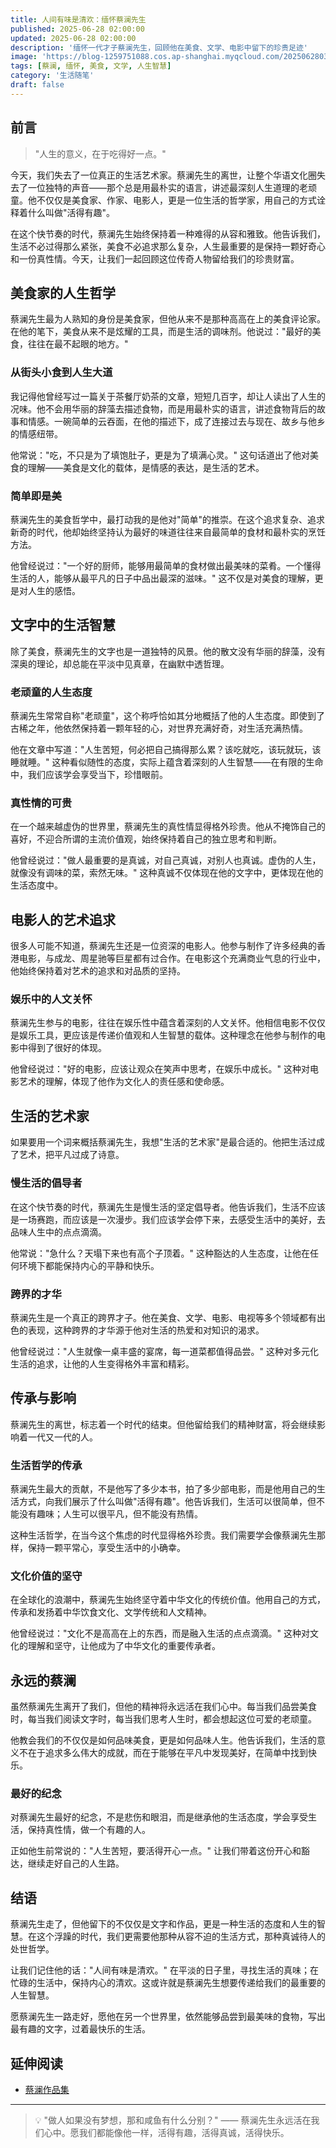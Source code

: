```yaml
---
title: 人间有味是清欢：缅怀蔡澜先生
published: 2025-06-28 02:00:00
updated: 2025-06-28 02:00:00
description: '缅怀一代才子蔡澜先生，回顾他在美食、文学、电影中留下的珍贵足迹'
image: 'https://blog-1259751088.cos.ap-shanghai.myqcloud.com/20250628030136150.png?imageSlim'
tags: [蔡澜, 缅怀, 美食, 文学, 人生智慧]
category: '生活随笔'
draft: false
---
```


## 前言

> "人生的意义，在于吃得好一点。"

今天，我们失去了一位真正的生活艺术家。蔡澜先生的离世，让整个华语文化圈失去了一位独特的声音——那个总是用最朴实的语言，讲述最深刻人生道理的老顽童。他不仅仅是美食家、作家、电影人，更是一位生活的哲学家，用自己的方式诠释着什么叫做"活得有趣"。

在这个快节奏的时代，蔡澜先生始终保持着一种难得的从容和雅致。他告诉我们，生活不必过得那么紧张，美食不必追求那么复杂，人生最重要的是保持一颗好奇心和一份真性情。今天，让我们一起回顾这位传奇人物留给我们的珍贵财富。

## 美食家的人生哲学

蔡澜先生最为人熟知的身份是美食家，但他从来不是那种高高在上的美食评论家。在他的笔下，美食从来不是炫耀的工具，而是生活的调味剂。他说过："最好的美食，往往在最不起眼的地方。"

### 从街头小食到人生大道

我记得他曾经写过一篇关于茶餐厅奶茶的文章，短短几百字，却让人读出了人生的况味。他不会用华丽的辞藻去描述食物，而是用最朴实的语言，讲述食物背后的故事和情感。一碗简单的云吞面，在他的描述下，成了连接过去与现在、故乡与他乡的情感纽带。

他常说："吃，不只是为了填饱肚子，更是为了填满心灵。" 这句话道出了他对美食的理解——美食是文化的载体，是情感的表达，是生活的艺术。

### 简单即是美

蔡澜先生的美食哲学中，最打动我的是他对"简单"的推崇。在这个追求复杂、追求新奇的时代，他却始终坚持认为最好的味道往往来自最简单的食材和最朴实的烹饪方法。

他曾经说过："一个好的厨师，能够用最简单的食材做出最美味的菜肴。一个懂得生活的人，能够从最平凡的日子中品出最深的滋味。" 这不仅是对美食的理解，更是对人生的感悟。

## 文字中的生活智慧

除了美食，蔡澜先生的文字也是一道独特的风景。他的散文没有华丽的辞藻，没有深奥的理论，却总能在平淡中见真章，在幽默中透哲理。

### 老顽童的人生态度

蔡澜先生常常自称"老顽童"，这个称呼恰如其分地概括了他的人生态度。即使到了古稀之年，他依然保持着一颗年轻的心，对世界充满好奇，对生活充满热情。

他在文章中写道："人生苦短，何必把自己搞得那么累？该吃就吃，该玩就玩，该睡就睡。" 这种看似随性的态度，实际上蕴含着深刻的人生智慧——在有限的生命中，我们应该学会享受当下，珍惜眼前。

### 真性情的可贵

在一个越来越虚伪的世界里，蔡澜先生的真性情显得格外珍贵。他从不掩饰自己的喜好，不迎合所谓的主流价值观，始终保持着自己的独立思考和判断。

他曾经说过："做人最重要的是真诚，对自己真诚，对别人也真诚。虚伪的人生，就像没有调味的菜，索然无味。" 这种真诚不仅体现在他的文字中，更体现在他的生活态度中。

## 电影人的艺术追求

很多人可能不知道，蔡澜先生还是一位资深的电影人。他参与制作了许多经典的香港电影，与成龙、周星驰等巨星都有过合作。在电影这个充满商业气息的行业中，他始终保持着对艺术的追求和对品质的坚持。

### 娱乐中的人文关怀

蔡澜先生参与的电影，往往在娱乐性中蕴含着深刻的人文关怀。他相信电影不仅仅是娱乐工具，更应该是传递价值观和人生智慧的载体。这种理念在他参与制作的电影中得到了很好的体现。

他曾经说过："好的电影，应该让观众在笑声中思考，在娱乐中成长。" 这种对电影艺术的理解，体现了他作为文化人的责任感和使命感。

## 生活的艺术家

如果要用一个词来概括蔡澜先生，我想"生活的艺术家"是最合适的。他把生活过成了艺术，把平凡过成了诗意。

### 慢生活的倡导者

在这个快节奏的时代，蔡澜先生是慢生活的坚定倡导者。他告诉我们，生活不应该是一场赛跑，而应该是一次漫步。我们应该学会停下来，去感受生活中的美好，去品味人生中的点点滴滴。

他常说："急什么？天塌下来也有高个子顶着。" 这种豁达的人生态度，让他在任何环境下都能保持内心的平静和快乐。

### 跨界的才华

蔡澜先生是一个真正的跨界才子。他在美食、文学、电影、电视等多个领域都有出色的表现，这种跨界的才华源于他对生活的热爱和对知识的渴求。

他曾经说过："人生就像一桌丰盛的宴席，每一道菜都值得品尝。" 这种对多元化生活的追求，让他的人生变得格外丰富和精彩。

## 传承与影响

蔡澜先生的离世，标志着一个时代的结束。但他留给我们的精神财富，将会继续影响着一代又一代的人。

### 生活哲学的传承

蔡澜先生最大的贡献，不是他写了多少本书，拍了多少部电影，而是他用自己的生活方式，向我们展示了什么叫做"活得有趣"。他告诉我们，生活可以很简单，但不能没有趣味；人生可以很平凡，但不能没有热情。

这种生活哲学，在当今这个焦虑的时代显得格外珍贵。我们需要学会像蔡澜先生那样，保持一颗平常心，享受生活中的小确幸。

### 文化价值的坚守

在全球化的浪潮中，蔡澜先生始终坚守着中华文化的传统价值。他用自己的方式，传承和发扬着中华饮食文化、文学传统和人文精神。

他曾经说过："文化不是高高在上的东西，而是融入生活的点点滴滴。" 这种对文化的理解和坚守，让他成为了中华文化的重要传承者。

## 永远的蔡澜

虽然蔡澜先生离开了我们，但他的精神将永远活在我们心中。每当我们品尝美食时，每当我们阅读文字时，每当我们思考人生时，都会想起这位可爱的老顽童。

他教会我们的不仅仅是如何品味美食，更是如何品味人生。他告诉我们，生活的意义不在于追求多么伟大的成就，而在于能够在平凡中发现美好，在简单中找到快乐。

### 最好的纪念

对蔡澜先生最好的纪念，不是悲伤和眼泪，而是继承他的生活态度，学会享受生活，保持真性情，做一个有趣的人。

正如他生前常说的："人生苦短，要活得开心一点。" 让我们带着这份开心和豁达，继续走好自己的人生路。

## 结语

蔡澜先生走了，但他留下的不仅仅是文字和作品，更是一种生活的态度和人生的智慧。在这个浮躁的时代，我们更需要他那种从容不迫的生活方式，那种真诚待人的处世哲学。

让我们记住他的话："人间有味是清欢。" 在平淡的日子里，寻找生活的真味；在忙碌的生活中，保持内心的清欢。这或许就是蔡澜先生想要传递给我们的最重要的人生智慧。

愿蔡澜先生一路走好，愿他在另一个世界里，依然能够品尝到最美味的食物，写出最有趣的文字，过着最快乐的生活。

## 延伸阅读
- [蔡澜作品集](https://book.douban.com/subject_search?search_text=蔡澜)

---

> 💡 "做人如果没有梦想，那和咸鱼有什么分别？" —— 蔡澜先生永远活在我们心中。愿我们都能像他一样，活得有趣，活得真诚，活得快乐。